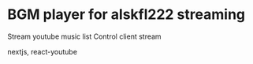 # BGM player for alskfl222 streaming

Stream youtube music list 
Control client stream

nextjs, react-youtube

